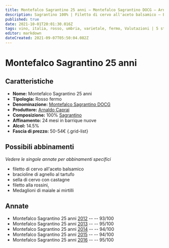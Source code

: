 ```yaml
---
title: Montefalco Sagrantino 25 anni – Montefalco Sagrantino DOCG – Arnaldo Caprai – Umbria (IT) – 50-54€ – 5★
description: Sagrantino 100% | Filetto di cervo all'aceto balsamico – Bracioline di agnello al tartufo – Sella di cervo con castagne – Filetto alla rossini – Medaglioni di maiale ai mirtilli
published: true
date: 2021-10-01T20:01:30.016Z
tags: vino, italia, rosso, umbria, varietale, fermo, Valutazioni | 5 stelle, filetto alla rossini, sagrantino, filetto di cervo all'aceto balsamico, bracioline di agnello al tartufo, sella di cervo con castagne, Prezzi | 50-54€, Medaglioni di maiale ai mirtilli
editor: markdown
dateCreated: 2021-09-07T05:50:04.082Z
---
```


# Montefalco Sagrantino 25 anni

## Caratteristiche
- **Nome:** Montefalco Sagrantino 25 anni
- **Tipologia:** Rosso fermo
- **Denominazione:** [Montefalco Sagrantino DOCG](/denominazioni/Italia/Umbria/DOCG/Montefalco-Sagrantino) 
- **Produttore:** [Arnaldo Caprai](/produttori/Italia/Umbria/Arnaldo-Caprai) 
- **Composizione:** 100% [Sagrantino](/vitigni/Italia/bacca-nera/sagrantino) 
- **Affinamento:** 24 mesi in barrique nuove 
- **Alcol:** 14.5%
- **Fascia di prezzo:** 50-54€
{.grid-list}




## Possibili abbinamenti
*Vedere le singole annate per abbinamenti specifici*

- filetto di cervo all'aceto balsamico
- bracioline di agnello al tartufo
- sella di cervo con castagne
- filetto alla rossini, 
- Medaglioni di maiale ai mirtilli

## Annate
- Montefalco Sagrantino 25 anni [2012](vini/Italia/Umbria/Arnaldo-Caprai/Montefalco-Sagrantino-25-anni/2012) -- <span class="star-5"></span> -- 93/100
- Montefalco Sagrantino 25 anni [2013](vini/Italia/Umbria/Arnaldo-Caprai/Montefalco-Sagrantino-25-anni/2013) -- <span class="star-5"></span> -- 95/100
- Montefalco Sagrantino 25 anni [2014](vini/Italia/Umbria/Arnaldo-Caprai/Montefalco-Sagrantino-25-anni/2014) -- <span class="star-5"></span> -- 94/100
- Montefalco Sagrantino 25 anni [2015](vini/Italia/Umbria/Arnaldo-Caprai/Montefalco-Sagrantino-25-anni/2015) -- <span class="star-5"></span> -- 94/100
- Montefalco Sagrantino 25 anni [2016](vini/Italia/Umbria/Arnaldo-Caprai/Montefalco-Sagrantino-25-anni/2016) -- <span class="star-5"></span> -- 95/100